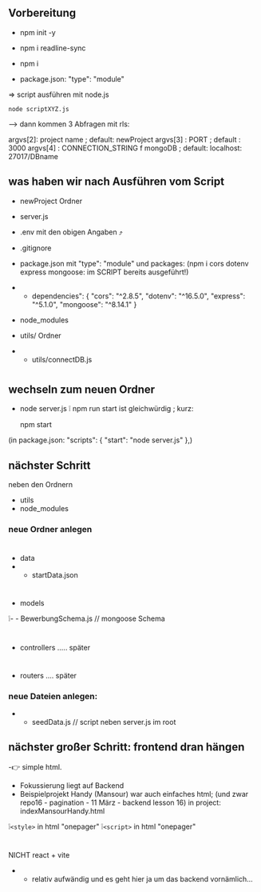 ## Vorbereitung

- npm init -y
- npm i readline-sync
- npm i

- package.json: "type": "module"

=> script ausführen mit node.js

    node scriptXYZ.js

--> dann kommen 3 Abfragen mit rls:

argvs[2]: project name ; default: newProject
argvs[3] : PORT ; default : 3000
argvs[4] : CONNECTION_STRING f mongoDB ; default: localhost: 27017/DBname



## was haben wir nach Ausführen vom Script

- newProject Ordner

- server.js

- .env  mit den obigen Angaben ⤴️
- .gitignore

- package.json mit "type": "module"
und packages:
(npm i cors dotenv express mongoose: im SCRIPT bereits ausgeführt!)
- - dependencies": {
    "cors": "^2.8.5",
    "dotenv": "^16.5.0",
    "express": "^5.1.0",
    "mongoose": "^8.14.1"
  }

- node_modules

- utils/  Ordner
- - utils/connectDB.js

#


## wechseln zum neuen Ordner

- node server.js
❕ npm run start ist gleichwürdig ; kurz: 

  npm start

(in package.json:
  "scripts": {
    "start": "node server.js"
  },)


## nächster Schritt

neben den Ordnern
- utils
- node_modules

### neue Ordner anlegen
#
- data
- - startData.json

#
- models

❕- - BewerbungSchema.js // mongoose Schema 

#
- controllers ..... später
#
- routers   .... später


### neue Dateien anlegen:

- - seedData.js  // script neben server.js im root


## nächster großer Schritt: frontend dran hängen

-👉️ simple html.

+ Fokussierung liegt auf Backend
+ Beispielprojekt Handy (Mansour) war auch einfaches html;
(und zwar repo16 - pagination - 11 März - backend lesson 16)
in project: indexMansourHandy.html

❕```<style>``` in html "onepager"
❕```<script>``` in html "onepager"


#
NICHT react + vite
- - relativ aufwändig und es geht hier ja um das backend vornämlich...